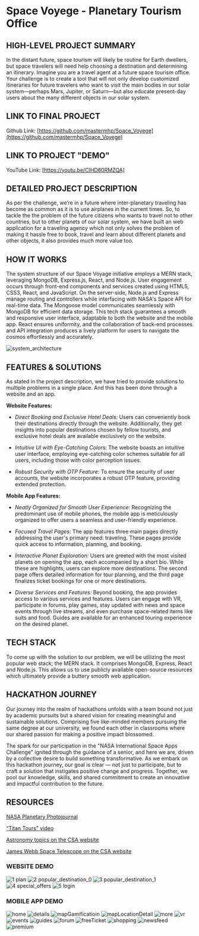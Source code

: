 # Space Voyege - Planetary Tourism Office

## HIGH-LEVEL PROJECT SUMMARY

In the distant future, space tourism will likely be routine for Earth dwellers, but space travelers will need help choosing a destination and determining an itinerary. Imagine you are a travel agent at a future space tourism office. Your challenge is to create a tool that will not only develop customized itineraries for future travelers who want to visit the main bodies in our solar system—perhaps Mars, Jupiter, or Saturn—but also educate present-day users about the many different objects in our solar system.

## LINK TO FINAL PROJECT

Github Link: [https://github.com/mastermhp/Space_Voyege](https://github.com/mastermhp/Space_Voyege)

## LINK TO PROJECT "DEMO"

YouTube Link: [https://youtu.be/CIHD60RMZQA]
  
## DETAILED PROJECT DESCRIPTION

As per the challenge, we’re in a future where inter-planetary traveling has become as common as it is to use airplanes in the current times. So, to tackle the the problem of the future citizens who wants to travel not to other countries, but to other planets of our solar system, we have built an web application for a traveling agency which not only solves the problem of making it hassle free to book, travel and learn about different planets and other objects, it also provides much more value too.

## HOW IT WORKS

The system structure of our Space Voyage initiative employs a MERN stack, leveraging MongoDB, Express.js, React, and Node.js. User engagement occurs through front-end components and services created using HTML5, CSS3, React, and JavaScript. On the server-side, Node.js and Express manage routing and controllers while interfacing with NASA's Space API for real-time data. The Mongoose model communicates seamlessly with MongoDB for efficient data storage. This tech stack guarantees a smooth and responsive user interface, adaptable to both the website and the mobile app. React ensures uniformity, and the collaboration of back-end processes and API integration produces a lively platform for users to navigate the cosmos effortlessly and accurately.

![system_architecture](https://github.com/mastermhp/Space_Voyege/assets/110383734/018bf225-a576-4023-9df5-ce3c676f8dd1)

## FEATURES & SOLUTIONS

As stated in the project description, we have tried to provide solutions to multiple problems in a single place. And this has been done through a website and an app.

**Website Features:**

- *Direct Booking and Exclusive Hotel Deals:*
   Users can conveniently book their destinations directly through the website. Additionally, they get insights into popular destinations chosen by fellow tourists, and exclusive hotel deals are available exclusively on the website.

- *Intuitive UI with Eye-Catching Colors:*
   The website boasts an intuitive user interface, employing eye-catching color schemes suitable for all users, including those with color perception issues.

- *Robust Security with OTP Feature:*
   To ensure the security of user accounts, the website incorporates a robust OTP feature, providing extended protection.

**Mobile App Features:**

- *Neatly Organized for Smooth User Experience:*
   Recognizing the predominant use of mobile phones, the mobile app is meticulously organized to offer users a seamless and user-friendly experience.

- *Focused Travel Pages:*
   The app features three main pages directly addressing the user's primary need: traveling. These pages provide quick access to information, planning, and booking.

- *Interactive Planet Exploration:*
   Users are greeted with the most visited planets on opening the app, each accompanied by a short bio. While these are highlights, users can explore more destinations. The second page offers detailed information for tour planning, and the third page finalizes ticket bookings for one or more destinations.

- *Diverse Services and Features:*
   Beyond booking, the app provides access to various services and features. Users can engage with VR, participate in forums, play games, stay updated with news and space events through live streams, and even purchase space-related items like suits and food. Guides are available for an enhanced touring experience on the desired planet.

## TECH STACK

To come up with the solution to our problem, we will be utilizing the most popular web stack; the MERN stack. It comprises MongoDB, Express, React and Node.js. This allows us to use publicly available open-source resources which ultimately provide a buttery smooth web application.

## HACKATHON JOURNEY

Our journey into the realm of hackathons unfolds with a team bound not just by academic pursuits but a shared vision for creating meaningful and sustainable solutions. Comprising five like-minded members pursuing the same degree at our university, we found each other in classrooms where our shared passion for making a positive impact blossomed.

The spark for our participation in the "NASA International Space Apps Challenge" ignited through the guidance of a senior, and here we are, driven by a collective desire to build something transformative. As we embark on this hackathon journey, our goal is clear — not just to participate, but to craft a solution that instigates positive change and progress. Together, we pool our knowledge, skills, and shared commitment to create an innovative and impactful contribution to the future.

## RESOURCES

[NASA Planetary Photojournal](https://photojournal.jpl.nasa.gov/)

[“Titan Tours” video](https://youtu.be/0dvCF3dS4ZI)

[Astronomy topics on the CSA website](https://www.asc-csa.gc.ca/eng/astronomy/)

[James Webb Space Telescope on the CSA website](https://asc-csa.gc.ca/eng/satellites/jwst/default.asp)

### WEBSITE DEMO

![1  plan](https://github.com/mastermhp/Space_Voyege/assets/110383734/5ce8fa4b-2948-4fe2-9ae5-f860de7e96c1)
![2  popular_destination_0](https://github.com/mastermhp/Space_Voyege/assets/110383734/3c5219ce-5aa4-44d2-a435-9ec41da88187)
![3  popular_destination_1](https://github.com/mastermhp/Space_Voyege/assets/110383734/e4e8d11c-a495-4f04-b360-b126597695aa)
![4  special_offers](https://github.com/mastermhp/Space_Voyege/assets/110383734/ee7b9db7-81d4-42ac-b004-a25394deb76a)
![5  login](https://github.com/mastermhp/Space_Voyege/assets/110383734/f25cbaae-aefe-49bb-9417-055aa4a59c6f)

### MOBILE APP DEMO

![home](https://github.com/mastermhp/Space_Voyege/assets/110383734/3d27fcc6-7cea-4c57-a6ba-4fdaeefb6eb6)
![details](https://github.com/mastermhp/Space_Voyege/assets/110383734/9ba3ceb5-e8b1-49fa-b46c-1cccd87d4532)
![mapGamificatioin](https://github.com/mastermhp/Space_Voyege/assets/110383734/dac8e627-97a7-4ac0-8e54-f05aa2d0ced2)
![mapLocationDetail](https://github.com/mastermhp/Space_Voyege/assets/110383734/efe8823a-7084-4d88-846f-f7331a57b697)
![more](https://github.com/mastermhp/Space_Voyege/assets/110383734/72de098b-ce8c-4279-8938-09e7aca04bfc)
![vr](https://github.com/mastermhp/Space_Voyege/assets/110383734/0c699090-96c3-4826-a872-1e7e84607741)
![events](https://github.com/mastermhp/Space_Voyege/assets/110383734/e5ba4ab7-3f78-4ab8-a0a7-6ddc61b730be)
![guides](https://github.com/mastermhp/Space_Voyege/assets/110383734/9ae15695-44ce-462a-b70d-a5e31bd2d616)
![forum](https://github.com/mastermhp/Space_Voyege/assets/110383734/3358980f-7980-4963-9062-9535174566fe)
![freeTicket](https://github.com/mastermhp/Space_Voyege/assets/110383734/bdaf5e4c-00ee-4b32-aeee-b03dc3db2014)
![shopping](https://github.com/mastermhp/Space_Voyege/assets/110383734/92387856-1678-478d-bbd0-9379790e7d28)
![newsfeed](https://github.com/mastermhp/Space_Voyege/assets/110383734/d0595888-6b8e-43cf-9c79-b10c44fa8f91)
![premium](https://github.com/mastermhp/Space_Voyege/assets/110383734/95e3aa73-5462-4960-ba38-b910bf1e746f)

